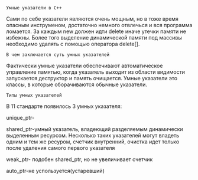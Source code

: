     Умные указатели в С++

Сами по себе указатели являются очень мощным, но в тоже время опасным инструменом, достаточно немного отвлечься и вся программа ломается. За каждым new должен идти delete иначе утечки памяти не избежны. Более того выделение динамической памяти под массивы необходимо удалять с помощью оператора delete[].

    В чем заключается суть умных указателей

  Фактически умные указатели обеспечивают автоматическое управление памятью, когда указатель выходит из области видимости запускается деструктор и память очищается. Умные указатели это классы, в которые оборачиваются обычные указатели.

    Типы умных указателей 

В 11 стандарте появилось 3 умных указателя:
  
unique_ptr-
    
shared_ptr-умный указатель, владеющий разделяемым динамически     выделенным ресурсом. Несколько таких указателей могут владеть одним и тем же ресуром, счетчик внутренний, очистка идет только после удаления самого первого указателя
    
weak_ptr- подобен shared_ptr, но не увеличивает счетчик
  
auto_ptr-не успользуется(устаревший)
    
